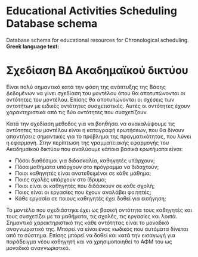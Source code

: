 # Educational Activities Scheduling Database schema
Database schema for educational resources for Chronological scheduling. __Greek language text:__

# Σχεδίαση ΒΔ Ακαδημαϊκού δικτύου
Είναι πολύ σημαντικό κατά την φάση της ανάπτυξης της Βάσης Δεδομένων να γίνει σχεδίαση του μοντέλου όπου θα αποτυπώνονται οι οντότητες του μοντέλου. Επίσης θα αποτυπώνονται οι σχέσεις των οντοτήτων με ειδικές οντότητες συσχετιστικές. Αυτές οι οντότητες έχουν χαρακτηριστικά από τις δύο οντότητες που συσχετίζουν.

  Κατά την σχεδίαση μέθοδος για να βοηθήσει να ανακαλύψουμε τις οντότητες του μοντέλου είναι η καταγραφή ερωτήσεων, που θα δίνουν απαντήσεις σημαντικές για το πρόβλημα της πραγματικότητας, που λύνει η εφαρμογή. Στην περίπτωση της γραμματειακής εφαρμογής του Ακαδημαϊκού δικτύου που αναλύουμε κάποια βασικά ερωτήματα είναι:
 - Πόσοι διαθέσιμοι για διδασκαλία, καθηγητές υπάρχουν;
 - Πόσα μαθήματα υπάρχουν στο πρόγραμμα να διδαχτούν;
 - Ποιοι καθηγητές είναι ανατεθειμένοι σε κάθε μάθημα;
 - Ποιες σχολές υπάρχουν στο ίδρυμα;
 - Ποιοι είναι οι καθηγητές που διδάσκουν σε κάθε σχολή;
 - Ποιες είναι οι εργασίες που έχουν αναλάβει φοιτητές;
 - Κάθε εργασία σε ποιους καθηγητές έχει δοθεί για εισήγηση;
 
 Το μοντέλο που σχεδιάστηκε έχει ως βασική οντότητα τους καθηγητές και τους συσχετίζει με τα μαθήματα, τις σχολές, τις εργασίες και λοιπά. Σημαντικό χαρακτηριστικό της κάθε οντότητας είναι το μοναδικό αναγνωριστικό της. Μπορεί να είναι ένας κωδικός που αυτόματα δίνεται από το σύστημα. Επίσης μπορεί να δοθεί και κατά την εισαγωγή για παράδειγμα νέου καθηγητή και να χρησιμοποιηθεί το ΑΦΜ του ως μοναδικό αναγνωριστικό.
